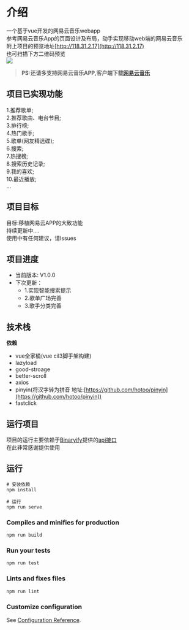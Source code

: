 # 介绍

一个基于vue开发的网易云音乐webapp<br/>
参考网易云音乐App的页面设计及布局，动手实现移动web端的网易云音乐<br/>
附上项目的预览地址[http://118.31.2.17](http://118.31.2.17) <br/>
也可扫描下方二维码预览<br/>
![](http://118.31.2.17/code.png)
> **PS:还请多支持网易云音乐APP,客户端下载[网易云音乐](https://music.163.com/)**<br/>
## 项目已实现功能
1.推荐歌单;<br/>
2.推荐歌曲、电台节目;<br/>
3.排行榜;<br/>
4.热门歌手;<br/>
5.歌单(网友精选碟);<br/>
6.搜索;<br/>
7.热搜榜;<br/>
8.搜索历史记录;<br/>
9.我的喜欢;<br/>
10.最近播放;<br/>
...<br/>
## 项目目标
目标:移植网易云APP的大致功能 <br/>
持续更新中....<br/>
使用中有任何建议，请Issues<br/>
## 项目进度
* 当前版本: V1.0.0
* 下次更新：<br>
    + 1.实现智能搜索提示<br>
    + 2.歌单广场完善<br>
    + 3.歌手分类完善<br>
## 技术栈
**依赖**
* vue全家桶(vue cil3脚手架构建)<br/>
* lazyload<br/>
* good-stroage<br/>
* better-scroll<br/>
* axios<br/>
* pinyin(将汉字转为拼音 地址:[https://github.com/hotoo/pinyin](https://github.com/hotoo/pinyin))<br/>
* fastclick
## 运行项目
项目的运行主要依赖于[Binaryify](https://github.com/Binaryify)提供的[api接口](https://github.com/Binaryify/NeteaseCloudMusicApi)<br>
在此非常感谢提供使用
## 运行

```
# 安装依赖
npm install
```
```
# 运行
npm run serve
```
### Compiles and minifies for production
```
npm run build
```

### Run your tests
```
npm run test
```

### Lints and fixes files
```
npm run lint
```

### Customize configuration
See [Configuration Reference](https://cli.vuejs.org/config/).
